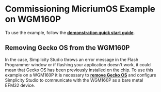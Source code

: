 # Commissioning MicriumOS Example on WGM160P

To use the example, follow the [**demonstration quick start guide**](https://docs.silabs.com/wifi/wf200/content-source/getting-started/silabs/wgm160/getting-started).

## Removing Gecko OS from the WGM160P

In the case, Simplicity Studio throws an error message in the Flash Programmer window or if flashing your application doesn't work, it could mean that Gecko OS has been previously installed on the chip.
To use this example on a WGM160P it is necessary to [**remove Gecko OS**](../../../shared/wgm160p/bootloader/README.md) and configure Simplicity Studio to communicate with the WGM160P as a bare metal EFM32 device.
